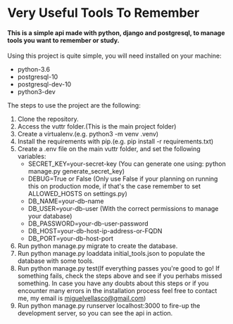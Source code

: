 <h1>Very Useful Tools To Remember</h1>

<h4>This is a simple api made with python, django and postgresql, to manage tools you want to remember or study.</h4>

Using this project is quite simple, you will need installed on your machine:
  - python-3.6
  - postgresql-10
  - postgresql-dev-10
  - python3-dev

The steps to use the project are the following:

1) Clone the repository.
2) Access the vuttr folder.(This is the main project folder)
3) Create a virtualenv.(e.g. python3 -m venv .venv)
4) Install the requirements with pip.(e.g. pip install -r requirements.txt)
5) Create a .env file on the main vuttr folder, and set the following variables:
    - SECRET_KEY=your-secret-key (You can generate one using: python manage.py generate_secret_key)
    - DEBUG=True or False (Only use False if your planning on running this on production mode, if that's the case remember to set ALLOWED_HOSTS on settings.py)
    - DB_NAME=your-db-name
    - DB_USER=your-db-user (With the correct permissions to manage your database)
    - DB_PASSWORD=your-db-user-password
    - DB_HOST=your-db-host-ip-address-or-FQDN
    - DB_PORT=your-db-host-port
6) Run python manage.py migrate to create the database.
7) Run python manage.py loaddata initial_tools.json to populate the database with some tools.
8) Run python manage.py test(If everything passes you're good to go! If something fails, check the steps above and see if you perhabs missed something. In case you have any doubts about this steps or if you encounter many errors in the installation process feel free to contact me, my email is miguelvellasco@gmail.com)
9) Run python manage.py runserver localhost:3000 to fire-up the development server, so you can see the api in action.
